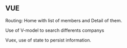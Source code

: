 ## VUE

Routing: Home with list of members and Detail of them.

Use of V-model to search differents companys

Vuex, use of state to persist information.